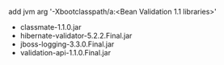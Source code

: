 add jvm arg '-Xbootclasspath/a:<Bean Validation 1.1 libraries>'

- classmate-1.1.0.jar
- hibernate-validator-5.2.2.Final.jar
- jboss-logging-3.3.0.Final.jar
- validation-api-1.1.0.Final.jar
